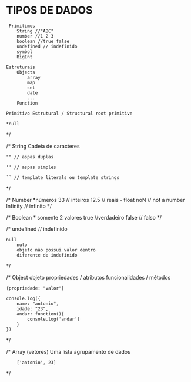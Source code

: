 # TIPOS DE DADOS

     Primitimos
        String //"ABC"
        number //1 2 3
        boolean //true false
        undefined // indefinido
        symbol
        BigInt

    Estruturais
        Objects
            array
            map
            set
            date
            ...
        Function

    Primitivo Estrutural / Structural root primitive

    *null
*/

/*
    String
    Cadeia de caracteres

    "" // aspas duplas

    '' // aspas simples

    `` // template literals ou template strings

*/ 

/*
    Number
        *números
    33 // inteiros
    12.5 // reais - float
    noN // not a number
    Infinity // infinito
*/

/*
    Boolean
        * somente 2 valores
        true //verdadeiro
        false // falso
*/

/*
    undefined // indefinido

    null
        nulo
        objeto não possui valor dentro
        diferente de indefinido
*/

/*
    Object
        objeto
        propriedades / atributos
        funcionalidades / métodos

    {propriedade: "valor"}
    
    console.log({
        name: "antonio",
        idade: "23",
        andar: function(){
            console.log('andar')
        }
    })
*/

/*
    Array (vetores)
        Uma lista
        agrupamento de dados

        ['antonio', 23]
*/

